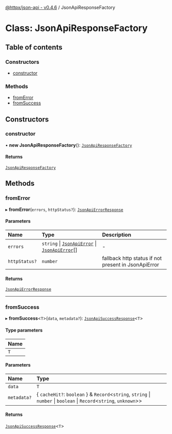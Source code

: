 [@httpx/json-api - v0.4.6](../README.md) / JsonApiResponseFactory

# Class: JsonApiResponseFactory

## Table of contents

### Constructors

- [constructor](JsonApiResponseFactory.md#constructor)

### Methods

- [fromError](JsonApiResponseFactory.md#fromerror)
- [fromSuccess](JsonApiResponseFactory.md#fromsuccess)

## Constructors

### constructor

• **new JsonApiResponseFactory**(): [`JsonApiResponseFactory`](JsonApiResponseFactory.md)

#### Returns

[`JsonApiResponseFactory`](JsonApiResponseFactory.md)

## Methods

### fromError

▸ **fromError**(`errors`, `httpStatus?`): [`JsonApiErrorResponse`](../README.md#jsonapierrorresponse)

#### Parameters

| Name          | Type                                                                                                     | Description                                         |
| :------------ | :------------------------------------------------------------------------------------------------------- | :-------------------------------------------------- |
| `errors`      | `string` \| [`JsonApiError`](../README.md#jsonapierror) \| [`JsonApiError`](../README.md#jsonapierror)[] | -                                                   |
| `httpStatus?` | `number`                                                                                                 | fallback http status if not present in JsonApiError |

#### Returns

[`JsonApiErrorResponse`](../README.md#jsonapierrorresponse)

---

### fromSuccess

▸ **fromSuccess**\<`T`\>(`data`, `metadata?`): [`JsonApiSuccessResponse`](../README.md#jsonapisuccessresponse)\<`T`\>

#### Type parameters

| Name |
| :--- |
| `T`  |

#### Parameters

| Name        | Type                                                                                                                     |
| :---------- | :----------------------------------------------------------------------------------------------------------------------- |
| `data`      | `T`                                                                                                                      |
| `metadata?` | \{ `cacheHit?`: `boolean` } & `Record`\<`string`, `string` \| `number` \| `boolean` \| `Record`\<`string`, `unknown`\>\> |

#### Returns

[`JsonApiSuccessResponse`](../README.md#jsonapisuccessresponse)\<`T`\>
